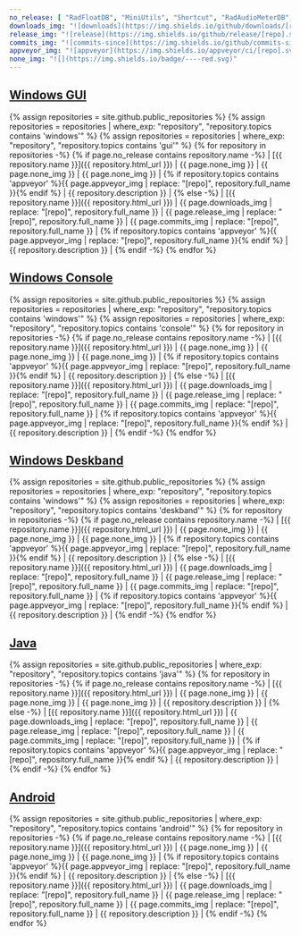 ```yaml
---
no_release: [ "RadFloatDB", "MiniUtils", "Shortcut", "RadAudioMeterDB", "RadKeyLockDB", "Radboy", "SyntaxHighlighter", "TextUI" ]
downloads_img: "![downloads](https://img.shields.io/github/downloads/[repo]/total.svg?maxAge=2592000&label=)"
release_img: "![release](https://img.shields.io/github/release/[repo].svg?maxAge=2592000&label=)"
commits_img: "![commits-since](https://img.shields.io/github/commits-since/[repo]/latest.svg?maxAge=2592000&label=)"
appveyor_img: "![appveyor](https://img.shields.io/appveyor/ci/[repo].svg?maxAge=2592000&label=)"
none_img: "![](https://img.shields.io/badge/----red.svg)"
---
```

## [Windows GUI](https://github.com/RadAd?tab=repositories&q=%23windows+%23gui)
{% assign repositories = site.github.public_repositories %}
{% assign repositories = repositories | where_exp: "repository", "repository.topics contains 'windows'" %}
{% assign repositories = repositories | where_exp: "repository", "repository.topics contains 'gui'" %}
{% for repository in repositories -%}
{% if page.no_release contains repository.name -%}
| [{{ repository.name }}]({{ repository.html_url }}) | {{ page.none_img }} | {{ page.none_img }} | {{ page.none_img }} | {% if repository.topics contains 'appveyor' %}{{ page.appveyor_img | replace: "[repo]", repository.full_name }}{% endif %} | {{ repository.description }} |
{% else -%}
| [{{ repository.name }}]({{ repository.html_url }}) | {{ page.downloads_img | replace: "[repo]", repository.full_name }} | {{ page.release_img | replace: "[repo]", repository.full_name }} | {{ page.commits_img | replace: "[repo]", repository.full_name }} | {% if repository.topics contains 'appveyor' %}{{ page.appveyor_img | replace: "[repo]", repository.full_name }}{% endif %} | {{ repository.description }} |
{% endif -%}
{% endfor %}

## [Windows Console](https://github.com/RadAd?tab=repositories&q=%23windows+%23console)
{% assign repositories = site.github.public_repositories %}
{% assign repositories = repositories | where_exp: "repository", "repository.topics contains 'windows'" %}
{% assign repositories = repositories | where_exp: "repository", "repository.topics contains 'console'" %}
{% for repository in repositories -%}
{% if page.no_release contains repository.name -%}
| [{{ repository.name }}]({{ repository.html_url }}) | {{ page.none_img }} | {{ page.none_img }} | {{ page.none_img }} | {% if repository.topics contains 'appveyor' %}{{ page.appveyor_img | replace: "[repo]", repository.full_name }}{% endif %} | {{ repository.description }} |
{% else -%}
| [{{ repository.name }}]({{ repository.html_url }}) | {{ page.downloads_img | replace: "[repo]", repository.full_name }} | {{ page.release_img | replace: "[repo]", repository.full_name }} | {{ page.commits_img | replace: "[repo]", repository.full_name }} | {% if repository.topics contains 'appveyor' %}{{ page.appveyor_img | replace: "[repo]", repository.full_name }}{% endif %} | {{ repository.description }} |
{% endif -%}
{% endfor %}

## [Windows Deskband](https://github.com/RadAd?tab=repositories&q=%23windows+%23deskband)
{% assign repositories = site.github.public_repositories %}
{% assign repositories = repositories | where_exp: "repository", "repository.topics contains 'windows'" %}
{% assign repositories = repositories | where_exp: "repository", "repository.topics contains 'deskband'" %}
{% for repository in repositories -%}
{% if page.no_release contains repository.name -%}
| [{{ repository.name }}]({{ repository.html_url }}) | {{ page.none_img }} | {{ page.none_img }} | {{ page.none_img }} | {% if repository.topics contains 'appveyor' %}{{ page.appveyor_img | replace: "[repo]", repository.full_name }}{% endif %} | {{ repository.description }} |
{% else -%}
| [{{ repository.name }}]({{ repository.html_url }}) | {{ page.downloads_img | replace: "[repo]", repository.full_name }} | {{ page.release_img | replace: "[repo]", repository.full_name }} | {{ page.commits_img | replace: "[repo]", repository.full_name }} | {% if repository.topics contains 'appveyor' %}{{ page.appveyor_img | replace: "[repo]", repository.full_name }}{% endif %} | {{ repository.description }} |
{% endif -%}
{% endfor %}

## [Java](https://github.com/RadAd?tab=repositories&q=%23java)
{% assign repositories = site.github.public_repositories | where_exp: "repository", "repository.topics contains 'java'" %}
{% for repository in repositories -%}
{% if page.no_release contains repository.name -%}
| [{{ repository.name }}]({{ repository.html_url }}) | {{ page.none_img }} | {{ page.none_img }} | {{ page.none_img }} | {{ repository.description }} |
{% else -%}
| [{{ repository.name }}]({{ repository.html_url }}) | {{ page.downloads_img | replace: "[repo]", repository.full_name }} | {{ page.release_img | replace: "[repo]", repository.full_name }} | {{ page.commits_img | replace: "[repo]", repository.full_name }} | {% if repository.topics contains 'appveyor' %}{{ page.appveyor_img | replace: "[repo]", repository.full_name }}{% endif %} | {{ repository.description }} |
{% endif -%}
{% endfor %}

## [Android](https://github.com/RadAd?tab=repositories&q=%23android)
{% assign repositories = site.github.public_repositories | where_exp: "repository", "repository.topics contains 'android'" %}
{% for repository in repositories -%}
{% if page.no_release contains repository.name -%}
| [{{ repository.name }}]({{ repository.html_url }}) | {{ page.none_img }} | {{ page.none_img }} | {{ page.none_img }} | {% if repository.topics contains 'appveyor' %}{{ page.appveyor_img | replace: "[repo]", repository.full_name }}{% endif %} | {{ repository.description }} |
{% else -%}
| [{{ repository.name }}]({{ repository.html_url }}) | {{ page.downloads_img | replace: "[repo]", repository.full_name }} | {{ page.release_img | replace: "[repo]", repository.full_name }} | {{ page.commits_img | replace: "[repo]", repository.full_name }} | {{ repository.description }} |
{% endif -%}
{% endfor %}
